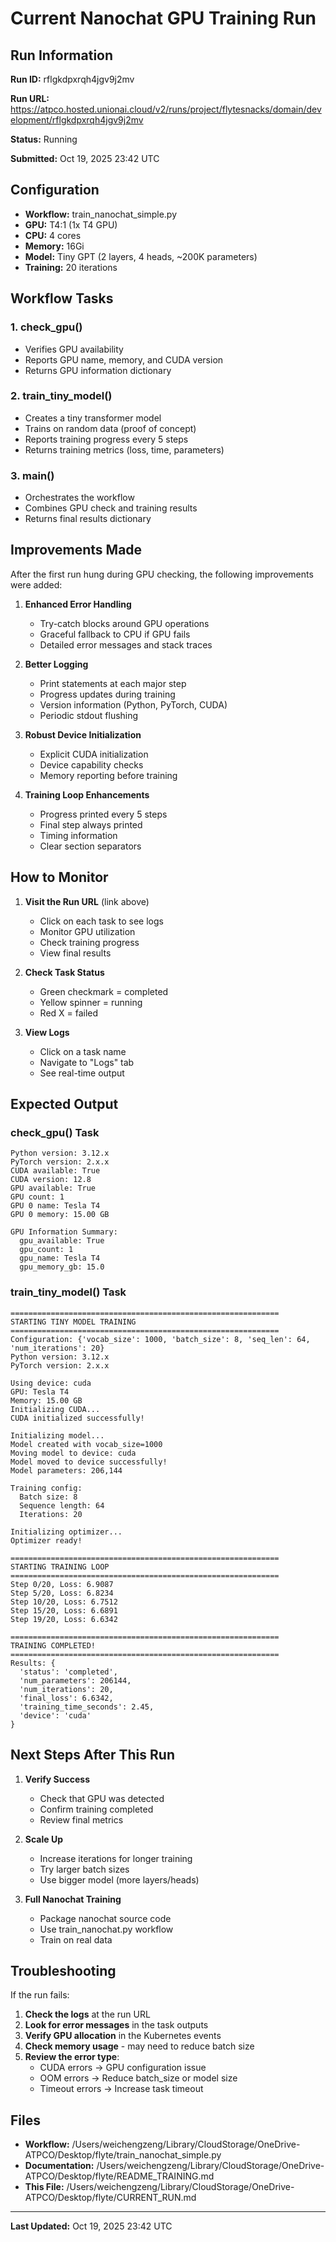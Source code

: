 # Current Nanochat GPU Training Run

## Run Information

**Run ID:** rflgkdpxrqh4jgv9j2mv

**Run URL:** https://atpco.hosted.unionai.cloud/v2/runs/project/flytesnacks/domain/development/rflgkdpxrqh4jgv9j2mv

**Status:** Running

**Submitted:** Oct 19, 2025 23:42 UTC

## Configuration

- **Workflow:** train_nanochat_simple.py
- **GPU:** T4:1 (1x T4 GPU)
- **CPU:** 4 cores
- **Memory:** 16Gi
- **Model:** Tiny GPT (2 layers, 4 heads, ~200K parameters)
- **Training:** 20 iterations

## Workflow Tasks

### 1. check_gpu()
- Verifies GPU availability
- Reports GPU name, memory, and CUDA version
- Returns GPU information dictionary

### 2. train_tiny_model()
- Creates a tiny transformer model
- Trains on random data (proof of concept)
- Reports training progress every 5 steps
- Returns training metrics (loss, time, parameters)

### 3. main()
- Orchestrates the workflow
- Combines GPU check and training results
- Returns final results dictionary

## Improvements Made

After the first run hung during GPU checking, the following improvements were added:

1. **Enhanced Error Handling**
   - Try-catch blocks around GPU operations
   - Graceful fallback to CPU if GPU fails
   - Detailed error messages and stack traces

2. **Better Logging**
   - Print statements at each major step
   - Progress updates during training
   - Version information (Python, PyTorch, CUDA)
   - Periodic stdout flushing

3. **Robust Device Initialization**
   - Explicit CUDA initialization
   - Device capability checks
   - Memory reporting before training

4. **Training Loop Enhancements**
   - Progress printed every 5 steps
   - Final step always printed
   - Timing information
   - Clear section separators

## How to Monitor

1. **Visit the Run URL** (link above)
   - Click on each task to see logs
   - Monitor GPU utilization
   - Check training progress
   - View final results

2. **Check Task Status**
   - Green checkmark = completed
   - Yellow spinner = running
   - Red X = failed

3. **View Logs**
   - Click on a task name
   - Navigate to "Logs" tab
   - See real-time output

## Expected Output

### check_gpu() Task

```
Python version: 3.12.x
PyTorch version: 2.x.x
CUDA available: True
CUDA version: 12.8
GPU available: True
GPU count: 1
GPU 0 name: Tesla T4
GPU 0 memory: 15.00 GB

GPU Information Summary:
  gpu_available: True
  gpu_count: 1
  gpu_name: Tesla T4
  gpu_memory_gb: 15.0
```

### train_tiny_model() Task

```
============================================================
STARTING TINY MODEL TRAINING
============================================================
Configuration: {'vocab_size': 1000, 'batch_size': 8, 'seq_len': 64, 'num_iterations': 20}
Python version: 3.12.x
PyTorch version: 2.x.x

Using device: cuda
GPU: Tesla T4
Memory: 15.00 GB
Initializing CUDA...
CUDA initialized successfully!

Initializing model...
Model created with vocab_size=1000
Moving model to device: cuda
Model moved to device successfully!
Model parameters: 206,144

Training config:
  Batch size: 8
  Sequence length: 64
  Iterations: 20

Initializing optimizer...
Optimizer ready!

============================================================
STARTING TRAINING LOOP
============================================================
Step 0/20, Loss: 6.9087
Step 5/20, Loss: 6.8234
Step 10/20, Loss: 6.7512
Step 15/20, Loss: 6.6891
Step 19/20, Loss: 6.6342

============================================================
TRAINING COMPLETED!
============================================================
Results: {
  'status': 'completed',
  'num_parameters': 206144,
  'num_iterations': 20,
  'final_loss': 6.6342,
  'training_time_seconds': 2.45,
  'device': 'cuda'
}
```

## Next Steps After This Run

1. **Verify Success**
   - Check that GPU was detected
   - Confirm training completed
   - Review final metrics

2. **Scale Up**
   - Increase iterations for longer training
   - Try larger batch sizes
   - Use bigger model (more layers/heads)

3. **Full Nanochat Training**
   - Package nanochat source code
   - Use train_nanochat.py workflow
   - Train on real data

## Troubleshooting

If the run fails:

1. **Check the logs** at the run URL
2. **Look for error messages** in the task outputs
3. **Verify GPU allocation** in the Kubernetes events
4. **Check memory usage** - may need to reduce batch size
5. **Review the error type**:
   - CUDA errors → GPU configuration issue
   - OOM errors → Reduce batch_size or model size
   - Timeout errors → Increase task timeout

## Files

- **Workflow:** /Users/weichengzeng/Library/CloudStorage/OneDrive-ATPCO/Desktop/flyte/train_nanochat_simple.py
- **Documentation:** /Users/weichengzeng/Library/CloudStorage/OneDrive-ATPCO/Desktop/flyte/README_TRAINING.md
- **This File:** /Users/weichengzeng/Library/CloudStorage/OneDrive-ATPCO/Desktop/flyte/CURRENT_RUN.md

---

**Last Updated:** Oct 19, 2025 23:42 UTC
